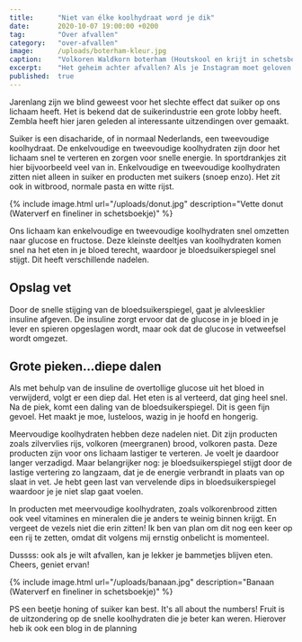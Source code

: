 ```yaml
---
title:      "Niet van élke koolhydraat word je dik"
date:       2020-10-07 19:00:00 +0200
tag:        "Over afvallen"
category:   "over-afvallen"
image:      /uploads/boterham-kleur.jpg
caption:    "Volkoren Waldkorn boterham (Houtskool en krijt in schetsboekje)"
excerpt:    "Het geheim achter afvallen? Als je Instagram moet geloven is de heilige graal het weren van koolhydraten. Maar pas op dat je niet gaat discrimineren. Sommige koolhydraten zijn wel degelijk heel gezond en absoluut niet dikmakend!"
published:  true
---
```


Jarenlang zijn we blind geweest voor het slechte effect dat suiker op ons lichaam heeft. Het is bekend dat de suikerindustrie een grote lobby heeft. Zembla heeft hier jaren geleden al interessante uitzendingen over gemaakt. 

Suiker is een disacharide, of in normaal Nederlands, een tweevoudige koolhydraat. De enkelvoudige en tweevoudige koolhydraten zijn door het lichaam snel te verteren en zorgen voor snelle energie. In sportdrankjes zit hier bijvoorbeeld veel van in. Enkelvoudige en tweevoudige koolhydraten zitten niet alleen in suiker en producten met suikers (snoep enzo). Het zit ook in witbrood, normale pasta en witte rijst.

{% include image.html url="/uploads/donut.jpg" description="Vette donut (Waterverf en fineliner in schetsboekje)" %}

Ons lichaam kan enkelvoudige en tweevoudige koolhydraten snel omzetten naar glucose en fructose. Deze kleinste deeltjes van koolhydraten komen snel na het eten in je bloed terecht, waardoor je  bloedsuikerspiegel snel stijgt. Dit heeft verschillende nadelen. 

## Opslag vet

Door de snelle stijging van de bloedsuikerspiegel, gaat je alvleesklier insuline afgeven. De insuline zorgt ervoor dat de glucose in je bloed in je lever en spieren opgeslagen wordt, maar ook dat de glucose in vetweefsel wordt omgezet. 

## Grote pieken...diepe dalen

Als met behulp van de insuline de overtollige glucose uit het bloed in verwijderd, volgt er een diep dal. Het eten is al verteerd, dat ging heel snel. Na de piek, komt een daling van de bloedsuikerspiegel. Dit is geen fijn gevoel. Het maakt je moe, lusteloos, wazig in je hoofd en hongerig.

Meervoudige koolhydraten hebben deze nadelen niet. Dit zijn producten zoals zilvervlies rijs, volkoren (meergranen) brood, volkoren pasta. Deze producten zijn voor ons lichaam lastiger te verteren. Je voelt je daardoor langer verzadigd. Maar belangrijker nog: je bloedsuikerspiegel stijgt door de lastige vertering zo langzaam, dat je de energie verbrandt in plaats van op slaat in vet. Je hebt geen last van vervelende dips in bloedsuikerspiegel waardoor je je niet slap gaat voelen. 

In producten met meervoudige koolhydraten, zoals volkorenbrood zitten ook veel vitamines en mineralen die je anders te weinig binnen krijgt. En vergeet de vezels niet die erin zitten! Ik ben van plan om dit nog een keer op een rij te zetten, omdat dit volgens mij ernstig onbelicht is momenteel. 

Dussss: ook als je wilt afvallen, kan je lekker je bammetjes blijven eten. Cheers, geniet ervan!   


{% include image.html url="/uploads/banaan.jpg" description="Banaan (Waterverf en fineliner in schetsboekje)" %}

PS een beetje honing of suiker kan best. It's all about the numbers! Fruit is de uitzondering op de snelle koolhydraten die je beter kan weren. Hierover heb ik ook een blog in de planning
